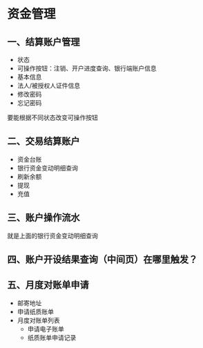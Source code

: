 # 资金管理

## 一、结算账户管理

- 状态
- 可操作按钮：注销、开户进度查询、银行端账户信息
- 基本信息
- 法人/被授权人证件信息
- 修改密码
- 忘记密码

要能根据不同状态改变可操作按钮



## 二、交易结算账户

- 资金台账
- 银行资金变动明细查询
- 刷新余额
- 提现
- 充值



## 三、账户操作流水

就是上面的银行资金变动明细查询



## 四、账户开设结果查询（中间页）在哪里触发？



## 五、月度对账单申请

- 邮寄地址
- 申请纸质账单
- 月度对账单列表
  - 申请电子账单
  - 纸质账单申请记录

